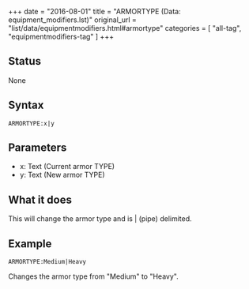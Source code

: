 +++
date = "2016-08-01"
title = "ARMORTYPE (Data: equipment_modifiers.lst)"
original_url = "list/data/equipmentmodifiers.html#armortype"
categories = [ "all-tag", "equipmentmodifiers-tag" ]
+++

## Status

None

## Syntax

`ARMORTYPE:x|y`

## Parameters

-   x: Text (Current armor TYPE)
-   y: Text (New armor TYPE)



What it does
------------

This will change the armor type and is | (pipe) delimited.

Example
-------

`ARMORTYPE:Medium|Heavy`

Changes the armor type from "Medium" to "Heavy".

